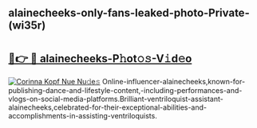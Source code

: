 ## alainecheeks-only-fans​-leaked-photo​-Private-(wi35r)


# <h2><a href="https://mediaupload.pro?title=alainecheeks&ref=git">🔗👉 🔴 alainecheeks-P𝚑ot𝚘𝚜-V𝚒d𝚎o</a></h2>

[![Corinna Kopf Nue Nu𝚍e𝚜](https://i.imgur.com/0qMVB7G.gif)](https://mediaupload.pro?title=alainecheeks&ref=git)
Online-influencer-alainecheeks,known-for-publishing-dance-and-lifestyle-content,-including-performances-and-vlogs-on-social-media-platforms.Brilliant-ventriloquist-assistant-alainecheeks,celebrated-for-their-exceptional-abilities-and-accomplishments-in-assisting-ventriloquists.  